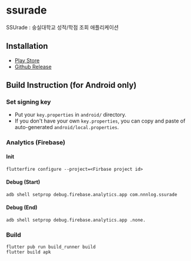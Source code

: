 # ssurade
SSUrade : 숭실대학교 성적/학점 조회 애플리케이션

## Installation
* [Play Store](https://play.google.com/store/apps/details?id=com.nnnlog.ssurade)
* [Github Release](https://github.com/nnnlog/ssurade/releases)

## Build Instruction (for Android only)
### Set signing key
* Put your `key.properties` in `android/` directory.
* If you don't have your own `key.properties`, you can copy and paste of auto-generated `android/local.properties`.

### Analytics (Firebase)
#### Init
```shell
flutterfire configure --project=<Firbase project id>
```

#### Debug (Start)
```shell
adb shell setprop debug.firebase.analytics.app com.nnnlog.ssurade
```

#### Debug (End)
```shell
adb shell setprop debug.firebase.analytics.app .none.
```

### Build
```shell
flutter pub run build_runner build
flutter build apk
```